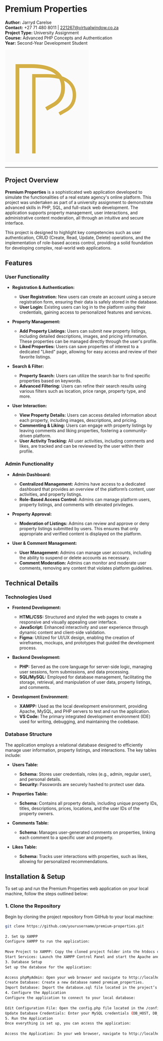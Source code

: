 # Premium Properties

**Author:** Jarryd Carelse  
**Contact:** +27 71 480 8011 | 221267@virtualwindow.co.za  
**Project Type:** University Assignment  
**Course:** Advanced PHP Concepts and Authentication  
**Year:** Second-Year Development Student

![Header Image](./header-image.jpg)

---

## Project Overview

**Premium Properties** is a sophisticated web application developed to simulate the functionalities of a real estate agency's online platform. This project was undertaken as part of a university assignment to demonstrate advanced skills in PHP, SQL, and full-stack web development. The application supports property management, user interactions, and administrative content moderation, all through an intuitive and secure interface.

This project is designed to highlight key competencies such as user authentication, CRUD (Create, Read, Update, Delete) operations, and the implementation of role-based access control, providing a solid foundation for developing complex, real-world web applications.

## Features

### User Functionality

- **Registration & Authentication:**
  - **User Registration:** New users can create an account using a secure registration form, ensuring their data is safely stored in the database.
  - **User Login:** Existing users can log in to the platform using their credentials, gaining access to personalized features and services.

- **Property Management:**
  - **Add Property Listings:** Users can submit new property listings, including detailed descriptions, images, and pricing information. These properties can be managed directly through the user's profile.
  - **Liked Properties:** Users can save properties of interest to a dedicated "Liked" page, allowing for easy access and review of their favorite listings.

- **Search & Filter:**
  - **Property Search:** Users can utilize the search bar to find specific properties based on keywords.
  - **Advanced Filtering:** Users can refine their search results using various filters such as location, price range, property type, and more.

- **User Interaction:**
  - **View Property Details:** Users can access detailed information about each property, including images, descriptions, and pricing.
  - **Commenting & Liking:** Users can engage with property listings by leaving comments and liking properties, fostering a community-driven platform.
  - **User Activity Tracking:** All user activities, including comments and likes, are tracked and can be reviewed by the user within their profile.

### Admin Functionality

- **Admin Dashboard:**
  - **Centralized Management:** Admins have access to a dedicated dashboard that provides an overview of the platform’s content, user activities, and property listings.
  - **Role-Based Access Control:** Admins can manage platform users, property listings, and comments with elevated privileges.

- **Property Approval:**
  - **Moderation of Listings:** Admins can review and approve or deny property listings submitted by users. This ensures that only appropriate and verified content is displayed on the platform.
  
- **User & Comment Management:**
  - **User Management:** Admins can manage user accounts, including the ability to suspend or delete accounts as necessary.
  - **Comment Moderation:** Admins can monitor and moderate user comments, removing any content that violates platform guidelines.

## Technical Details

### Technologies Used

- **Frontend Development:**
  - **HTML/CSS:** Structured and styled the web pages to create a responsive and visually appealing user interface.
  - **JavaScript:** Enhanced interactivity and user experience through dynamic content and client-side validation.
  - **Figma:** Utilized for UI/UX design, enabling the creation of wireframes, mockups, and prototypes that guided the development process.

- **Backend Development:**
  - **PHP:** Served as the core language for server-side logic, managing user sessions, form submissions, and data processing.
  - **SQL/MySQL:** Employed for database management, facilitating the storage, retrieval, and manipulation of user data, property listings, and comments.

- **Development Environment:**
  - **XAMPP:** Used as the local development environment, providing Apache, MySQL, and PHP servers to test and run the application.
  - **VS Code:** The primary integrated development environment (IDE) used for writing, debugging, and maintaining the codebase.

### Database Structure

The application employs a relational database designed to efficiently manage user information, property listings, and interactions. The key tables include:

- **Users Table:**
  - **Schema:** Stores user credentials, roles (e.g., admin, regular user), and personal details.
  - **Security:** Passwords are securely hashed to protect user data.

- **Properties Table:**
  - **Schema:** Contains all property details, including unique property IDs, titles, descriptions, prices, locations, and the user IDs of the property owners.

- **Comments Table:**
  - **Schema:** Manages user-generated comments on properties, linking each comment to a specific user and property.

- **Likes Table:**
  - **Schema:** Tracks user interactions with properties, such as likes, allowing for personalized recommendations.

## Installation & Setup

To set up and run the Premium Properties web application on your local machine, follow the steps outlined below:

### 1. Clone the Repository
Begin by cloning the project repository from GitHub to your local machine:

```bash
git clone https://github.com/yourusername/premium-properties.git

2. Set Up XAMPP
Configure XAMPP to run the application:

Move Project to XAMPP: Copy the cloned project folder into the htdocs directory of your XAMPP installation.
Start Services: Launch the XAMPP Control Panel and start the Apache and MySQL services.
3. Database Setup
Set up the database for the application:

Access phpMyAdmin: Open your web browser and navigate to http://localhost/phpmyadmin.
Create Database: Create a new database named premium_properties.
Import Database: Import the database.sql file located in the project’s root directory into the newly created database.
4. Configure the Application
Configure the application to connect to your local database:

Edit Configuration File: Open the config.php file located in the /config directory.
Update Database Credentials: Enter your MySQL credentials (DB_HOST, DB_USER, DB_PASS, and DB_NAME) to establish a connection with the database.
5. Run the Application
Once everything is set up, you can access the application:

Access the Application: In your web browser, navigate to http://localhost/premium-properties to begin using the web application.


